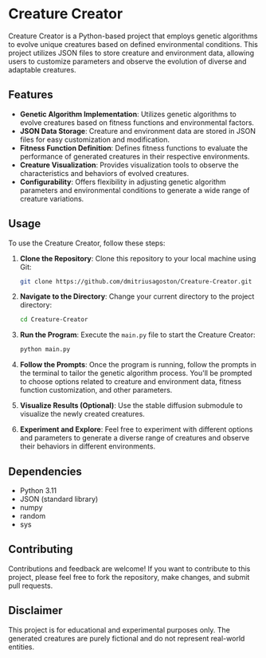 # Creature Creator
Creature Creator is a Python-based project that employs genetic algorithms to evolve unique creatures based on defined environmental conditions. This project utilizes JSON files to store creature and environment data, allowing users to customize parameters and observe the evolution of diverse and adaptable creatures.

## Features

- **Genetic Algorithm Implementation**: Utilizes genetic algorithms to evolve creatures based on fitness functions and environmental factors.
- **JSON Data Storage**: Creature and environment data are stored in JSON files for easy customization and modification.
- **Fitness Function Definition**: Defines fitness functions to evaluate the performance of generated creatures in their respective environments.
- **Creature Visualization**: Provides visualization tools to observe the characteristics and behaviors of evolved creatures.
- **Configurability**: Offers flexibility in adjusting genetic algorithm parameters and environmental conditions to generate a wide range of creature variations.

## Usage

To use the Creature Creator, follow these steps:

1. **Clone the Repository**: Clone this repository to your local machine using Git:

    ```bash
    git clone https://github.com/dmitriusagoston/Creature-Creator.git
    ```

2. **Navigate to the Directory**: Change your current directory to the project directory:

    ```bash
    cd Creature-Creator
    ```

3. **Run the Program**: Execute the `main.py` file to start the Creature Creator:

    ```bash
    python main.py
    ```

4. **Follow the Prompts**: Once the program is running, follow the prompts in the terminal to tailor the genetic algorithm process. You'll be prompted to choose options related to creature and environment data, fitness function customization, and other parameters.

5. **Visualize Results (Optional)**: Use the stable diffusion submodule to visualize the newly created creatures.

6. **Experiment and Explore**: Feel free to experiment with different options and parameters to generate a diverse range of creatures and observe their behaviors in different environments.


## Dependencies

- Python 3.11
- JSON (standard library)
- numpy
- random
- sys

## Contributing

Contributions and feedback are welcome! If you want to contribute to this project, please feel free to fork the repository, make changes, and submit pull requests.

## Disclaimer

This project is for educational and experimental purposes only. The generated creatures are purely fictional and do not represent real-world entities.

